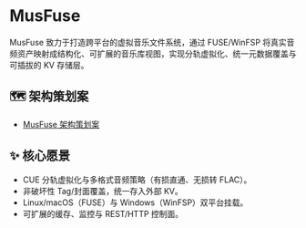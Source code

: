 # MusFuse

MusFuse 致力于打造跨平台的虚拟音乐文件系统，通过 FUSE/WinFSP 将真实音频资产映射成结构化、可扩展的音乐库视图，实现分轨虚拟化、统一元数据覆盖与可插拔的 KV 存储层。

## 🗺️ 架构策划案

- [MusFuse 架构策划案](docs/architecture.md)

## ✨ 核心愿景

- CUE 分轨虚拟化与多格式音频策略（有损直通、无损转 FLAC）。
- 非破坏性 Tag/封面覆盖，统一存入外部 KV。
- Linux/macOS（FUSE）与 Windows（WinFSP）双平台挂载。
- 可扩展的缓存、监控与 REST/HTTP 控制面。